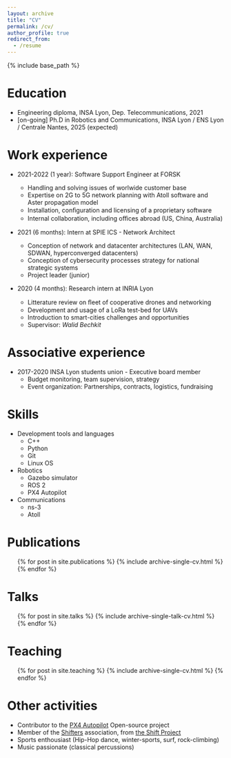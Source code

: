 ```yaml
---
layout: archive
title: "CV"
permalink: /cv/
author_profile: true
redirect_from:
  - /resume
---
```


{% include base_path %}

Education
======
* Engineering diploma, INSA Lyon, Dep. Telecommunications, 2021
* [on-going] Ph.D in Robotics and Communications, INSA Lyon / ENS Lyon / Centrale Nantes, 2025 (expected)

Work experience
======
* 2021-2022 (1 year): Software Support Engineer at FORSK
  * Handling and solving issues of worlwide customer base
  * Expertise on 2G to 5G network planning with Atoll software and Aster propagation
model
  * Installation, conﬁguration and licensing of a proprietary software
  * Internal collaboration, including oﬃces abroad (US, China, Australia)

* 2021 (6 months): Intern at SPIE ICS - Network Architect
  * Conception of network and datacenter architectures (LAN, WAN, SDWAN,
hyperconverged datacenters)
  * Conception of cybersecurity processes strategy for national strategic systems
  * Project leader (junior)

* 2020 (4 months): Research intern at INRIA Lyon
  * Litterature review on ﬂeet of cooperative drones and networking
  * Development and usage of a LoRa test-bed for UAVs
  * Introduction to smart-cities challenges and opportunities
  * Supervisor: *Walid Bechkit*

Associative experience
======
* 2017-2020 INSA Lyon students union - Executive board member
  * Budget monitoring, team supervision, strategy
  * Event organization: Partnerships, contracts, logistics, fundraising
  
Skills
======
* Development tools and languages
  * C++
  * Python
  * Git
  * Linux OS
* Robotics
  * Gazebo simulator
  * ROS 2
  * PX4 Autopilot
* Communications
  * ns-3
  * Atoll

Publications
======
  <ul>{% for post in site.publications %}
    {% include archive-single-cv.html %}
  {% endfor %}</ul>
  
Talks
======
  <ul>{% for post in site.talks %}
    {% include archive-single-talk-cv.html %}
  {% endfor %}</ul>
  
Teaching
======
  <ul>{% for post in site.teaching %}
    {% include archive-single-cv.html %}
  {% endfor %}</ul>
  
Other activities
======
* Contributor to the [PX4 Autopilot](https://github.com/PX4/PX4-Autopilot) Open-source project
* Member of the [Shifters](https://www.theshifters.org/) association, from [the Shift Project](https://theshiftproject.org/en/home/)
* Sports enthousiast (Hip-Hop dance, winter-sports, surf, rock-climbing)
* Music passionate (classical percussions)
